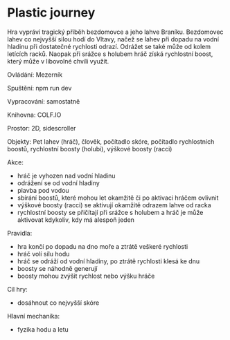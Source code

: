 # Plastic journey

Hra vypráví tragický příběh bezdomovce a jeho lahve Braníku. Bezdomovec lahev co nejvyšší silou hodí do Vltavy, načež se lahev při dopadu na vodní hladinu při dostatečné rychlosti odrazí. Odrážet se také může od kolem letících racků. Naopak při srážce s holubem hráč získá rychlostní boost, který může v libovolné chvíli využít.

Ovládání: Mezerník

Spuštění: npm run dev

Vypracování: samostatně

Knihovna: COLF.IO

Prostor: 2D, sidescroller

Objekty: Pet lahev (hráč), člověk, počítadlo skóre, počítadlo rychlostních boostů, rychlostní boosty (holubi), výškové boosty (racci)

Akce:
- hráč je vyhozen nad vodní hladinu
- odrážení se od vodní hladiny
- plavba pod vodou
- sbírání boostů, které mohou let okamžitě či po aktivaci hráčem ovlivnit
- výškové boosty (racci) se aktivují okamžitě odrazem lahve od racka
- rychlostní boosty se přičítají při srážce s holubem a hráč je může aktivovat kdykoliv, kdy má alespoň jeden
    
Pravidla:
- hra končí po dopadu na dno moře a ztrátě veškeré rychlosti
- hráč volí sílu hodu
- hráč se odráží od vodní hladiny, po ztrátě rychlosti klesá ke dnu
- boosty se náhodně generují
- boosty mohou zvýšit rychlost nebo výšku hráče

Cíl hry:
- dosáhnout co nejvyšší skóre

Hlavní mechanika:
- fyzika hodu a letu
